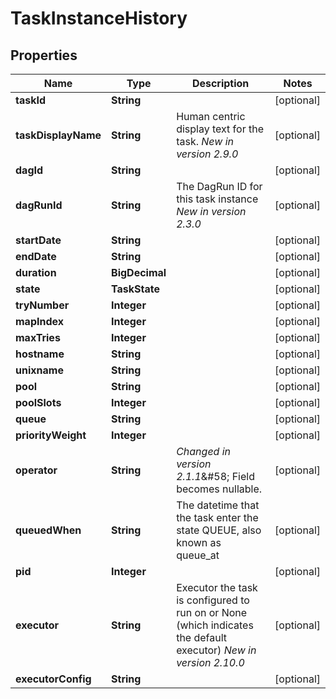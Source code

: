 

# TaskInstanceHistory


## Properties

| Name | Type | Description | Notes |
|------------ | ------------- | ------------- | -------------|
|**taskId** | **String** |  |  [optional] |
|**taskDisplayName** | **String** | Human centric display text for the task.  *New in version 2.9.0*  |  [optional] |
|**dagId** | **String** |  |  [optional] |
|**dagRunId** | **String** | The DagRun ID for this task instance  *New in version 2.3.0*  |  [optional] |
|**startDate** | **String** |  |  [optional] |
|**endDate** | **String** |  |  [optional] |
|**duration** | **BigDecimal** |  |  [optional] |
|**state** | **TaskState** |  |  [optional] |
|**tryNumber** | **Integer** |  |  [optional] |
|**mapIndex** | **Integer** |  |  [optional] |
|**maxTries** | **Integer** |  |  [optional] |
|**hostname** | **String** |  |  [optional] |
|**unixname** | **String** |  |  [optional] |
|**pool** | **String** |  |  [optional] |
|**poolSlots** | **Integer** |  |  [optional] |
|**queue** | **String** |  |  [optional] |
|**priorityWeight** | **Integer** |  |  [optional] |
|**operator** | **String** | *Changed in version 2.1.1*&amp;#58; Field becomes nullable.  |  [optional] |
|**queuedWhen** | **String** | The datetime that the task enter the state QUEUE, also known as queue_at  |  [optional] |
|**pid** | **Integer** |  |  [optional] |
|**executor** | **String** | Executor the task is configured to run on or None (which indicates the default executor)  *New in version 2.10.0*  |  [optional] |
|**executorConfig** | **String** |  |  [optional] |



